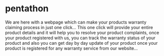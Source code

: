 # pentathon

   We are here with a webpage which can make your products warranty claiming process in just one click... This one click will provide your entire product details and it will help you to resolve your product complaints, once your product registered with us, you can track the warranty status of your product and also you can get day by day update of your product once your product is registered for any warranty service from our website...

